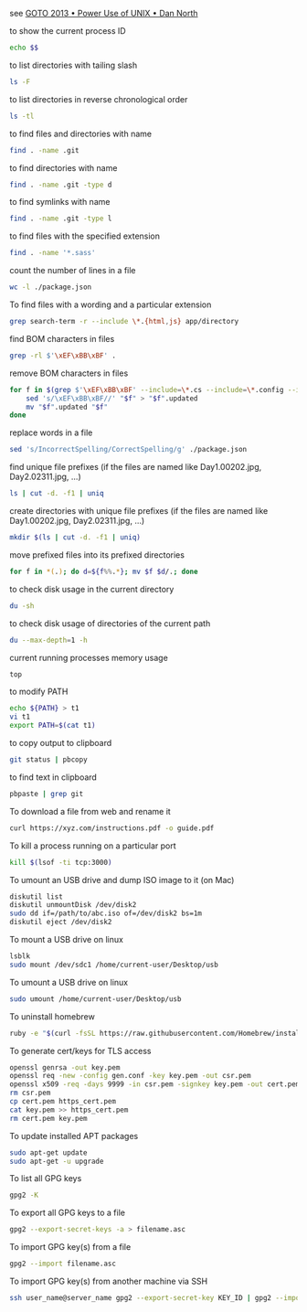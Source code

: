 see [GOTO 2013 • Power Use of UNIX • Dan North](https://www.youtube.com/watch?v=7uwW20odwEk)

to show the current process ID
```sh
echo $$
```

to list directories with tailing slash
```sh
ls -F
```

to list directories in reverse chronological order
```sh
ls -tl
```

to find files and directories with name
```sh
find . -name .git
```

to find directories with name
```sh
find . -name .git -type d
```

to find symlinks with name
```sh
find . -name .git -type l
```

to find files with the specified extension
```sh
find . -name '*.sass'
```

count the number of lines in a file
```sh
wc -l ./package.json
```

To find files with a wording and a particular extension

```sh
grep search-term -r --include \*.{html,js} app/directory
```

find BOM characters in files

```sh
grep -rl $'\xEF\xBB\xBF' .
```

remove BOM characters in files

```sh
for f in $(grep $'\xEF\xBB\xBF' --include=\*.cs --include=\*.config --include=\*.js -rl .); do
	sed 's/\xEF\xBB\xBF//' "$f" > "$f".updated
	mv "$f".updated "$f"
done
```

replace words in a file
```sh
sed 's/IncorrectSpelling/CorrectSpelling/g' ./package.json
```

find unique file prefixes (if the files are named like Day1.00202.jpg, Day2.02311.jpg, ...)
```sh
ls | cut -d. -f1 | uniq
```

create directories with unique file prefixes (if the files are named like Day1.00202.jpg, Day2.02311.jpg, ...)
```sh
mkdir $(ls | cut -d. -f1 | uniq)
```

move prefixed files into its prefixed directories
```sh
for f in *(.); do d=${f%%.*}; mv $f $d/.; done
```

to check disk usage in the current directory
```sh
du -sh
```

to check disk usage of directories of the current path
```sh
du --max-depth=1 -h
```

current running processes memory usage
```sh
top
```

to modify PATH
```sh
echo ${PATH} > t1
vi t1
export PATH=$(cat t1)
```

to copy output to clipboard
```sh
git status | pbcopy
```

to find text in clipboard
```sh
pbpaste | grep git
```

To download a file from web and rename it
```sh
curl https://xyz.com/instructions.pdf -o guide.pdf
```

To kill a process running on a particular port
```sh
kill $(lsof -ti tcp:3000)
```

To umount an USB drive and dump ISO image to it (on Mac)
```sh
diskutil list
diskutil unmountDisk /dev/disk2
sudo dd if=/path/to/abc.iso of=/dev/disk2 bs=1m
diskutil eject /dev/disk2
```

To mount a USB drive on linux

```sh
lsblk
sudo mount /dev/sdc1 /home/current-user/Desktop/usb
```

To umount a USB drive on linux

```sh
sudo umount /home/current-user/Desktop/usb
```

To uninstall homebrew
```sh
ruby -e "$(curl -fsSL https://raw.githubusercontent.com/Homebrew/install/master/uninstall)"
```

To generate cert/keys for TLS access
```sh
openssl genrsa -out key.pem
openssl req -new -config gen.conf -key key.pem -out csr.pem
openssl x509 -req -days 9999 -in csr.pem -signkey key.pem -out cert.pem
rm csr.pem
cp cert.pem https_cert.pem
cat key.pem >> https_cert.pem
rm cert.pem key.pem
```

To update installed APT packages
```sh
sudo apt-get update
sudo apt-get -u upgrade
```

To list all GPG keys

```sh
gpg2 -K
```

To export all GPG keys to a file

```sh
gpg2 --export-secret-keys -a > filename.asc
```

To import GPG key(s) from a file

```sh
gpg2 --import filename.asc
```

To import GPG key(s) from another machine via SSH

```sh
ssh user_name@server_name gpg2 --export-secret-key KEY_ID | gpg2 --import
```
